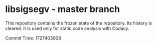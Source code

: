 # libsigsegv - master branch

This repository contains the frozen state of the repository.
Its history is cleared. It is used only for static code
analysis with Codacy.

Commit Time: 1727403908